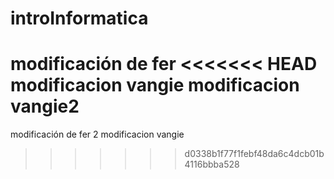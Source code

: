 # introInformatica
modificación de fer
<<<<<<< HEAD
modificacion vangie
modificacion vangie2
=======
modificación de fer 2
modificacion vangie
>>>>>>> d0338b1f77f1febf48da6c4dcb01b4116bbba528

